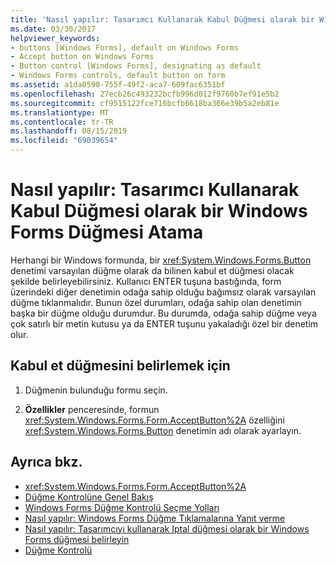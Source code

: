 ```yaml
---
title: 'Nasıl yapılır: Tasarımcı Kullanarak Kabul Düğmesi olarak bir Windows Forms Düğmesi Atama'
ms.date: 03/30/2017
helpviewer_keywords:
- buttons [Windows Forms], default on Windows Forms
- Accept button on Windows Forms
- Button control [Windows Forms], designating as default
- Windows Forms controls, default button on form
ms.assetid: a1da0590-755f-49f2-aca7-609fac6351bf
ms.openlocfilehash: 27ecb26c493232bcfb996d012f9760b7ef91e5b2
ms.sourcegitcommit: cf9515122fce716bcfb6618ba366e39b5a2eb81e
ms.translationtype: MT
ms.contentlocale: tr-TR
ms.lasthandoff: 08/15/2019
ms.locfileid: "69039654"
---
```

# <a name="how-to-designate-a-windows-forms-button-as-the-accept-button-using-the-designer"></a>Nasıl yapılır: Tasarımcı Kullanarak Kabul Düğmesi olarak bir Windows Forms Düğmesi Atama
Herhangi bir Windows formunda, bir <xref:System.Windows.Forms.Button> denetimi varsayılan düğme olarak da bilinen kabul et düğmesi olacak şekilde belirleyebilirsiniz. Kullanıcı ENTER tuşuna bastığında, form üzerindeki diğer denetimin odağa sahip olduğu bağımsız olarak varsayılan düğme tıklanmalıdır. Bunun özel durumları, odağa sahip olan denetimin başka bir düğme olduğu durumdur. Bu durumda, odağa sahip düğme veya çok satırlı bir metin kutusu ya da ENTER tuşunu yakaladığı özel bir denetim olur.

## <a name="to-designate-the-accept-button"></a>Kabul et düğmesini belirlemek için

1. Düğmenin bulunduğu formu seçin.

2. **Özellikler** penceresinde, formun <xref:System.Windows.Forms.Form.AcceptButton%2A> özelliğini <xref:System.Windows.Forms.Button> denetimin adı olarak ayarlayın.

## <a name="see-also"></a>Ayrıca bkz.

- <xref:System.Windows.Forms.Form.AcceptButton%2A>
- [Düğme Kontrolüne Genel Bakış](button-control-overview-windows-forms.md)
- [Windows Forms Düğme Kontrolü Seçme Yolları](ways-to-select-a-windows-forms-button-control.md)
- [Nasıl yapılır: Windows Forms Düğme Tıklamalarına Yanıt verme](how-to-respond-to-windows-forms-button-clicks.md)
- [Nasıl yapılır: Tasarımcıyı kullanarak Iptal düğmesi olarak bir Windows Forms düğmesi belirleyin](designate-a-wf-button-as-the-cancel-button-using-the-designer.md)
- [Düğme Kontrolü](button-control-windows-forms.md)
